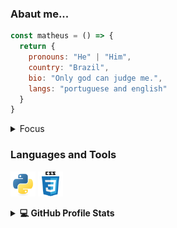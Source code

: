 
  ### Abaut me...
```js
const matheus = () => {
  return {
    pronouns: "He" | "Him",
    country: "Brazil",
    bio: "Only god can judge me.",
    langs: "portuguese and english"
  }
}
```



<details>
  
  <summary>Focus</summary>
  <p>Go to college: Systems Analysis and Development</p>
  
- Studying at [***Uninter University***]
- Atleast Good with **Javascript, html, css ,python and nodejs** 
- Studying design with figma
- Mainly Focus on making Whatsapp Bots

  [![Typing SVG](https://readme-typing-svg.herokuapp.com?font=Fira+Code&pause=1000&color=3A2CF7E1&center=true&vCenter=true&width=435&lines=Fallow+me+)](https://git.io/typing-svg)
  
</details>



<!--
### <img src="https://raw.githubusercontent.com/alexnaiman/alexnaiman/master/resources/pickaxe.png" width="40px" /> About Me 
<p align="center">
  
-->







### Languages and Tools


<img src="https://raw.githubusercontent.com/devicons/devicon/master/icons/python/python-original.svg" alt="python" width="40" height="40"/> <img src="https://raw.githubusercontent.com/devicons/devicon/master/icons/css3/css3-original-wordmark.svg" alt="css3" width="40" height="40"/>



<details> 
  <summary><b>💻 GitHub Profile Stats</b></summary>

    
 [![SubadraBro highcontrast](https://github-readme-streak-stats.herokuapp.com/?user=MattheusWil&theme=midnight-purple)](https://github.com/anuraghazra/github-readme-stats)   
 [![MattheusWil GitHub Stats](https://github-readme-stats-ten-gilt.vercel.app/api?username=MattheusWil&show_icons=true&hide=issues&theme=radical)](https://github-readme-stats.vercel.app)
 
[![MattheusWil Top Languages](https://github-readme-stats-ten-gilt.vercel.app/api/top-langs?username=MattheusWil&layout=compact&theme=radical)](https://github-readme-stats.vercel.app)
  
  
  
  <br/>
</details>


  
<!--
# Visitor 
<p align="center">
<img align="center" alt="count" src="https://count.getloli.com/get/@:MattheusWil?theme=rule34">
</p>


### Connect with me ☎️



<p align="center">
  <a href="https://instagram.com/NOME"><img src="https://img.shields.io/badge/Instagram-E4405F?style=for-the-badge&logo=instagram&logoColor=white"/> 
  <a href="https://wa.me/message/NUMERO"><img src="https://img.shields.io/badge/WhatsApp-25D366?style=for-the-badge&logo=whatsapp&logoColor=white" />
      <a href="https://www.facebook.com/m.NOME"><img src="https://img.shields.io/badge/Facebook-%234267B2.svg?&style=for-the-badge&logo=facebook&logoColor=white" />
  <a href="https://t.me/BOME"><img src="https://img.shields.io/badge/Telegram-%230088cc.svg?&style=for-the-badge&logo=telegram&logoColor=white" /> <br>
  <a href="https://youtube.com/channel/UCD_w05gKF5F_5BNPABShNyQ"><img src="https://img.shields.io/badge/YouTube-NOME-ff0000?style=for-the-badge&logo=youtube&logoColor=ff0000&link=https://youtube.com/channel/UCD_w05gKF5F_5BNPABShNyQ" /><br>
  <a name=FatihArridho&label=VIEWS&style=flat-square&color=orange" />

 <a href="https://tiktok.com/@hiro_0163"><img src="https://img.shields.io/badge/Tiktok NOME-black?style=for-the-badge&logo=tiktok&logoColor=ff000000&link=https://tiktok.com/@NOME" /></a>

  <img src="https://discord-readme-badge.vercel.app/api?id=5MEUID" alt="Discord" align="right" width=320/>
  
  
  
  
  
  
  
  ![Python](https://img.shields.io/badge/python-3670A0?style=for-the-badge&logo=python&logoColor=ffdd54)
![Java](https://img.shields.io/badge/java-%23ED8B00.svg?style=for-the-badge&logo=java&logoColor=white)
![JavaScript](https://img.shields.io/badge/javascript-%23323330.svg?style=for-the-badge&logo=javascript&logoColor=%23F7DF1E)
![Shell Script](https://img.shields.io/badge/shell_script-%23121011.svg?style=for-the-badge&logo=gnu-bash&logoColor=white)
![GitHub Actions](https://img.shields.io/badge/github%20actions-%232671E5.svg?style=for-the-badge&logo=githubactions&logoColor=white)
![GitLab CI](https://img.shields.io/badge/gitlab%20CI-%23181717.svg?style=for-the-badge&logo=gitlab&logoColor=white)
![Django](https://img.shields.io/badge/django-%23092E20.svg?style=for-the-badge&logo=django&logoColor=white)
![Flask](https://img.shields.io/badge/flask-%23000.svg?style=for-the-badge&logo=flask&logoColor=white)
![NodeJS](https://img.shields.io/badge/node.js-6DA55F?style=for-the-badge&logo=node.js&logoColor=white)
![Spring](https://img.shields.io/badge/spring-%236DB33F.svg?style=for-the-badge&logo=spring&logoColor=white)
![AWS](https://img.shields.io/badge/AWS-%23FF9900.svg?style=for-the-badge&logo=amazon-aws&logoColor=white)
![Azure](https://img.shields.io/badge/azure-%230072C6.svg?style=for-the-badge&logo=microsoftazure&logoColor=white)
![Google Cloud](https://img.shields.io/badge/GoogleCloud-%234285F4.svg?style=for-the-badge&logo=google-cloud&logoColor=white)
![IntelliJ IDEA](https://img.shields.io/badge/IntelliJIDEA-000000.svg?style=for-the-badge&logo=intellij-idea&logoColor=white)
![Neovim](https://img.shields.io/badge/NeoVim-%2357A143.svg?&style=for-the-badge&logo=neovim&logoColor=white)
![Sublime Text](https://img.shields.io/badge/sublime_text-%23575757.svg?style=for-the-badge&logo=sublime-text&logoColor=important)
![Visual Studio Code](https://img.shields.io/badge/Visual%20Studio%20Code-0078d7.svg?style=for-the-badge&logo=visual-studio-code&logoColor=white)
![Arch](https://img.shields.io/badge/Arch%20Linux-1793D1?logo=arch-linux&logoColor=fff&style=for-the-badge)
![Windows](https://img.shields.io/badge/Windows-0078D6?style=for-the-badge&logo=windows&logoColor=white)
![Ansible](https://img.shields.io/badge/ansible-%231A1918.svg?style=for-the-badge&logo=ansible&logoColor=white)
![Docker](https://img.shields.io/badge/docker-%230db7ed.svg?style=for-the-badge&logo=docker&logoColor=white)
![Jira](https://img.shields.io/badge/jira-%230A0FFF.svg?style=for-the-badge&logo=jira&logoColor=white)
![Kubernetes](https://img.shields.io/badge/kubernetes-%23326ce5.svg?style=for-the-badge&logo=kubernetes&logoColor=white)
![Terraform](https://img.shields.io/badge/terraform-%235835CC.svg?style=for-the-badge&logo=terraform&logoColor=white)
![Vagrant](https://img.shields.io/badge/vagrant-%231563FF.svg?style=for-the-badge&logo=vagrant&logoColor=white)
![Jenkins](https://img.shields.io/badge/jenkins-%232C5263.svg?style=for-the-badge&logo=jenkins&logoColor=white)
![Git](https://img.shields.io/badge/git-%23F05033.svg?style=for-the-badge&logo=git&logoColor=white)
![Gitea](https://img.shields.io/badge/Gitea-34495E?style=for-the-badge&logo=gitea&logoColor=5D9425)
![GitHub](https://img.shields.io/badge/github-%23121011.svg?style=for-the-badge&logo=github&logoColor=white)
![GitLab](https://img.shields.io/badge/gitlab-%23181717.svg?style=for-the-badge&logo=gitlab&logoColor=white)
![RabbitMQ](https://img.shields.io/badge/rabbitmq-FF6600?style=for-the-badge&logo=rabbitmq&logoColor=white)
  

-->











